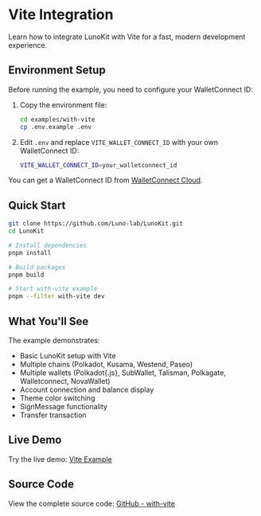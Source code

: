 # Vite Integration

Learn how to integrate LunoKit with Vite for a fast, modern development experience.

## Environment Setup

Before running the example, you need to configure your WalletConnect ID:

1. Copy the environment file:
   ```bash
   cd examples/with-vite
   cp .env.example .env
   ```

2. Edit `.env` and replace `VITE_WALLET_CONNECT_ID` with your own WalletConnect ID:
   ```bash
   VITE_WALLET_CONNECT_ID=your_walletconnect_id
   ```

You can get a WalletConnect ID from [WalletConnect Cloud](https://dashboard.reown.com/).

## Quick Start

```bash
git clone https://github.com/Luno-lab/LunoKit.git
cd LunoKit

# Install dependencies
pnpm install

# Build packages
pnpm build

# Start with-vite example
pnpm --filter with-vite dev
```

## What You'll See

The example demonstrates:
- Basic LunoKit setup with Vite
- Multiple chains (Polkadot, Kusama, Westend, Paseo)
- Multiple wallets (Polkadot{.js}, SubWallet, Talisman, Polkagate, Walletconnect, NovaWallet)
- Account connection and balance display
- Theme color switching
- SignMessage functionality
- Transfer transaction

## Live Demo

Try the live demo: [Vite Example](https://demo.lunolab.xyz)

## Source Code

View the complete source code: [GitHub - with-vite](https://github.com/Luno-lab/LunoKit/tree/main/examples/with-vite)
